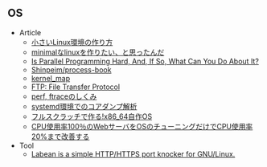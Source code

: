 ## OS

+ Article
    + [小さいLinux環境の作り方](https://speakerdeck.com/fadis/xiao-sailinuxhuan-jing-falsezuo-rifang)
    + [minimalなlinuxを作りたい、と思ったんだ](http://raphine.hatenablog.com/entry/2018/02/09/153356)
    + [Is Parallel Programming Hard, And, If So, What Can You Do About It?](https://www.kernel.org/pub/linux/kernel/people/paulmck/perfbook/perfbook.html)
    + [Shinpeim/process-book](https://github.com/Shinpeim/process-book)
    + [kernel_map](http://www.makelinux.net/kernel_map/)
    + [FTP: File Transfer Protocol](https://cr.yp.to/ftp.html)
    + [perf, ftraceのしくみ](http://mmi.hatenablog.com/entry/2018/03/04/052249)
    + [systemd環境でのコアダンプ解析](https://ryochack.hatenablog.com/entry/2018/01/07/014834)
    + [フルスクラッチで作る!x86_64自作OS](http://yuma.ohgami.jp/)
    + [CPU使用率100％のWebサーバをOSのチューニングだけでCPU使用率20%まで改善する](https://hb.matsumoto-r.jp/entry/2016/07/23/000533)
+ Tool
    + [Labean is a simple HTTP/HTTPS port knocker for GNU/Linux.](https://github.com/uprt/labean)
